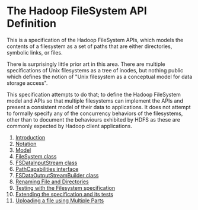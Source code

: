 <!---
  Licensed under the Apache License, Version 2.0 (the "License");
  you may not use this file except in compliance with the License.
  You may obtain a copy of the License at

   http://www.apache.org/licenses/LICENSE-2.0

  Unless required by applicable law or agreed to in writing, software
  distributed under the License is distributed on an "AS IS" BASIS,
  WITHOUT WARRANTIES OR CONDITIONS OF ANY KIND, either express or implied.
  See the License for the specific language governing permissions and
  limitations under the License. See accompanying LICENSE file.
-->

# The Hadoop FileSystem API Definition

This is a specification of the Hadoop FileSystem APIs, which models
the contents of a filesystem as a set of paths that are either directories,
symbolic links, or files.

There is surprisingly little prior art in this area. There are multiple specifications of
Unix filesystems as a tree of inodes, but nothing public which defines the
notion of "Unix filesystem as a conceptual model for data storage access".

This specification attempts to do that; to define the Hadoop FileSystem model
and APIs so that multiple filesystems can implement the APIs and present a consistent
model of their data to applications. It does not attempt to formally specify any of the
concurrency behaviors of the filesystems, other than to document the behaviours exhibited by
HDFS as these are commonly expected by Hadoop client applications.

1. [Introduction](introduction.html)
1. [Notation](notation.html)
1. [Model](model.html)
1. [FileSystem class](filesystem.html)
1. [FSDataInputStream class](fsdatainputstream.html)
1. [PathCapabilities interface](pathcapabilities.html)
1. [FSDataOutputStreamBuilder class](fsdataoutputstreambuilder.html)
1. [Renaming File and Directories](renaming.html)
2. [Testing with the Filesystem specification](testing.html)
2. [Extending the specification and its tests](extending.html)
1. [Uploading a file using Multiple Parts](multipartuploader.html)
